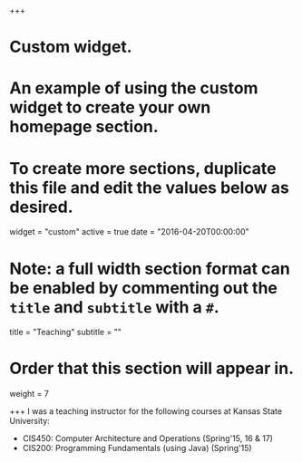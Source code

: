 +++
# Custom widget.
# An example of using the custom widget to create your own homepage section.
# To create more sections, duplicate this file and edit the values below as desired.
widget = "custom"
active = true
date = "2016-04-20T00:00:00"

# Note: a full width section format can be enabled by commenting out the `title` and `subtitle` with a `#`.
title = "Teaching"
subtitle = ""

# Order that this section will appear in.
weight = 7

+++
I was a teaching instructor for the following courses at Kansas State University:

- CIS450: Computer Architecture and Operations (Spring'15, 16 & 17)
- CIS200: Programming Fundamentals (using Java) (Spring'15)
